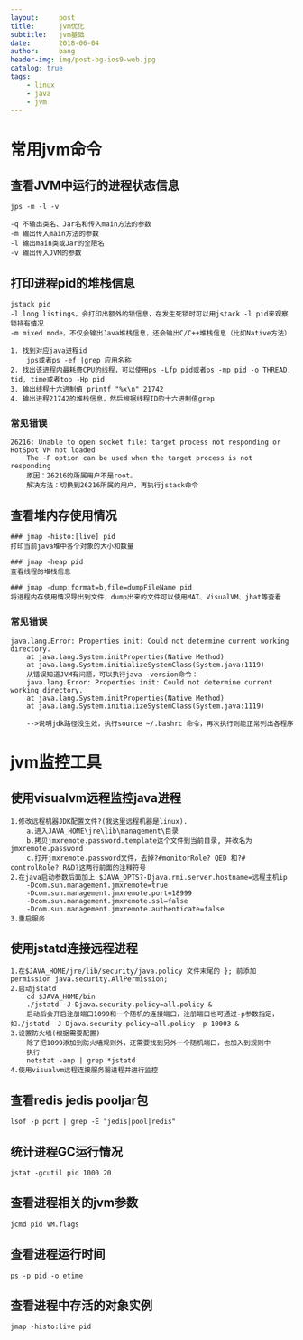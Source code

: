 ```yaml
---
layout:     post
title:      jvm优化
subtitle:   jvm基础
date:       2018-06-04
author:     bang
header-img: img/post-bg-ios9-web.jpg
catalog: true
tags:
    - linux 
    - java
    - jvm
---
```

# 常用jvm命令

## 查看JVM中运行的进程状态信息
	jps -m -l -v

	-q 不输出类名、Jar名和传入main方法的参数
	-m 输出传入main方法的参数
	-l 输出main类或Jar的全限名
	-v 输出传入JVM的参数

## 打印进程pid的堆栈信息
	jstack pid
	-l long listings，会打印出额外的锁信息，在发生死锁时可以用jstack -l pid来观察锁持有情况
	-m mixed mode，不仅会输出Java堆栈信息，还会输出C/C++堆栈信息（比如Native方法）
	
	1. 找到对应java进程id
		jps或者ps -ef |grep 应用名称
	2. 找出该进程内最耗费CPU的线程，可以使用ps -Lfp pid或者ps -mp pid -o THREAD, tid, time或者top -Hp pid
	3. 输出线程十六进制值 printf "%x\n" 21742
	4. 输出进程21742的堆栈信息，然后根据线程ID的十六进制值grep

### 常见错误
	26216: Unable to open socket file: target process not responding or HotSpot VM not loaded
		The -F option can be used when the target process is not responding
		原因：26216的所属用户不是root。
		解决方法：切换到26216所属的用户，再执行jstack命令

## 查看堆内存使用情况 

	### jmap -histo:[live] pid
	打印当前java堆中各个对象的大小和数量
	
	### jmap -heap pid
	查看线程的堆栈信息
	
	### jmap -dump:format=b,file=dumpFileName pid
	将进程内存使用情况导出到文件，dump出来的文件可以使用MAT、VisualVM、jhat等查看
	

### 常见错误
	java.lang.Error: Properties init: Could not determine current working directory.
        at java.lang.System.initProperties(Native Method)
        at java.lang.System.initializeSystemClass(System.java:1119)
		从错误知道JVM有问题，可以执行java -version命令：
		java.lang.Error: Properties init: Could not determine current working directory.
        at java.lang.System.initProperties(Native Method)
        at java.lang.System.initializeSystemClass(System.java:1119)   

		-->说明jdk路径没生效，执行source ~/.bashrc 命令，再次执行则能正常列出各程序     




# jvm监控工具

## 使用visualvm远程监控java进程
	1.修改远程机器JDK配置文件?(我这里远程机器是linux).
 		a.进入JAVA_HOME\jre\lib\management\目录
 		b.拷贝jmxremote.password.template这个文件到当前目录, 并改名为jmxremote.password
 		c.打开jmxremote.password文件，去掉?#monitorRole? QED 和?# controlRole? R&D?这两行前面的注释符号
	2.在java启动参数后面加上 $JAVA_OPTS?-Djava.rmi.server.hostname=远程主机ip
		-Dcom.sun.management.jmxremote=true
		-Dcom.sun.management.jmxremote.port=18999
		-Dcom.sun.management.jmxremote.ssl=false
		-Dcom.sun.management.jmxremote.authenticate=false
	3.重启服务

## 使用jstatd连接远程进程
	1.在$JAVA_HOME/jre/lib/security/java.policy 文件末尾的 }; 前添加 permission java.security.AllPermission;
	2.启动jstatd
		cd $JAVA_HOME/bin
		./jstatd -J-Djava.security.policy=all.policy &
		启动后会开启注册端口1099和一个随机的连接端口，注册端口也可通过-p参数指定，如./jstatd -J-Djava.security.policy=all.policy -p 10003 &
	3.设置防火墙(根据需要配置)
		除了把1099添加到防火墙规则外，还需要找到另外一个随机端口，也加入到规则中
		执行
		netstat -anp | grep *jstatd
	4.使用visualvm远程连接服务器进程并进行监控
	
     
## 查看redis jedis pooljar包
	lsof -p port | grep -E "jedis|pool|redis"

## 统计进程GC运行情况
	jstat -gcutil pid 1000 20

## 查看进程相关的jvm参数
	jcmd pid VM.flags

## 查看进程运行时间
	ps -p pid -o etime
## 查看进程中存活的对象实例
	jmap -histo:live pid



